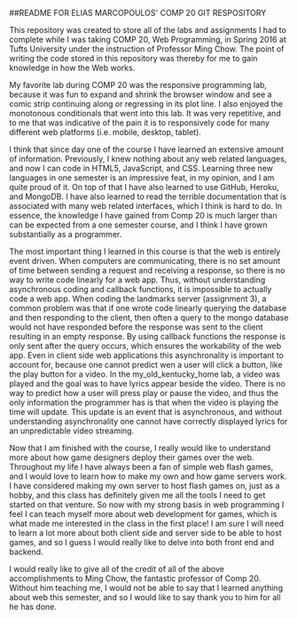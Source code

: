 ##README FOR ELIAS MARCOPOULOS' COMP 20 GIT RESPOSITORY

This repository was created to store all of the labs and assignments I had to complete while I was taking COMP 20, Web Programming, in Spring 2016 at Tufts University under the instruction of Professor Ming Chow. The point of writing the code stored in this repository was thereby for me to gain knowledge in how the Web works.

My favorite lab during COMP 20 was the responsive programming lab, because it was fun to expand and shrink the browser window and see a comic strip continuing along or regressing in its plot line. I also enjoyed the monotonous conditionals that went into this lab. It was very repetitive, and to me that was indicative of the pain it is to responsively code for many different web platforms (i.e. mobile, desktop, tablet). 

I think that since day one of the course I have learned an extensive amount of information. Previously, I knew nothing about any web related languages, and now I can code in HTML5, JavaScript, and CSS. Learning three new languages in one semester is an impressive feat, in my opinion, and I am quite proud of it. On top of that I have also learned to use GitHub, Heroku, and MongoDB. I have also learned to read the terrible documentation that is associated with many web related interfaces, which I think is hard to do. In essence, the knowledge I have gained from Comp 20 is much larger than can be expected from a one semester course, and I think I have grown substantially as a programmer.

The most important thing I learned in this course is that the web is entirely event driven. When computers are communicating, there is no set amount of time between sending a request and receiving a response, so there is no way to write code linearly for a web app. Thus, without understanding asynchronous coding and callback functions, it is impossible to actually code a web app. When coding the landmarks server (assignment 3), a common problem was that if one wrote code linearly querying the database and then responding to the client, then often a query to the mongo database would not have responded before the response was sent to the client resulting in an empty response. By using callback functions the response is only sent after the query occurs, which ensures the workability of the web app. Even in client side web applications this asynchronality is important to account for, because one cannot predict wen a user will click a button, like the play button for a video. In the my_old_kentucky_home lab, a video was played and the goal was to have lyrics appear beside the video. There is no way to predict how a user will press play or pause the video, and thus the only information the programmer has is that when the video is playing the time will update. This update is an event that is asynchronous, and without understanding asynchronality one cannot have correctly displayed lyrics for an unpredictable video streaming.

Now that I am finished with the course, I really would like to understand more about how game designers deploy their games over the web. Throughout my life I have always been a fan of simple web flash games, and I would love to learn how to make my own and how game servers work. I have considered making my own server to host flash games on, just as a hobby, and this class has definitely given me all the tools I need to get started on that venture. So now with my strong basis in web programming I feel I can teach myself more about web development for games, which is what made me interested in the class in the first place! I am sure I will need to learn a lot more about both client side and server side to be able to host games, and so I guess I would really like to delve into both front end and backend.

I would really like to give all of the credit of all of the above accomplishments to Ming Chow, the fantastic professor of Comp 20. Without him teaching me, I would not be able to say that I learned anything about web this semester, and so I would like to say thank you to him for all he has done.
